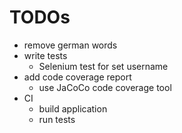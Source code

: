 # TODOs
* remove german words
* write tests
  * Selenium test for set username
* add code coverage report
  * use JaCoCo code coverage tool
* CI
  * build application
  * run tests
